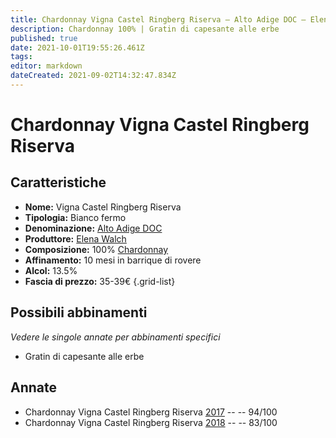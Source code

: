 ```yaml
---
title: Chardonnay Vigna Castel Ringberg Riserva – Alto Adige DOC – Elena Walch – Alto-Adige (IT) – 35-39€ – 2★-5★
description: Chardonnay 100% | Gratin di capesante alle erbe
published: true
date: 2021-10-01T19:55:26.461Z
tags: 
editor: markdown
dateCreated: 2021-09-02T14:32:47.834Z
---
```


# Chardonnay Vigna Castel Ringberg Riserva

## Caratteristiche
- **Nome:** Vigna Castel Ringberg Riserva
- **Tipologia:** Bianco fermo 
- **Denominazione:** [Alto Adige DOC](/denominazioni/Italia/Alto-Adige/DOC/Alto-Adige)
- **Produttore:** [Elena Walch](/produttori/Italia/Alto-Adige/Elena-Walch) 
- **Composizione:** 100% [Chardonnay](/vitigni/Francia/Chardonnay)
- **Affinamento:** 10 mesi in barrique di rovere
- **Alcol:** 13.5%
- **Fascia di prezzo:** 35-39€
{.grid-list}




## Possibili abbinamenti
*Vedere le singole annate per abbinamenti specifici*

- Gratin di capesante alle erbe

## Annate
- Chardonnay Vigna Castel Ringberg Riserva [2017](/vini/Italia/Alto-Adige/Elena-Walch/Chardonnay-Vigna-Castel-Ringberg-Riserva/2017) -- <span class="star-5"></span> -- 94/100
- Chardonnay Vigna Castel Ringberg Riserva [2018](/vini/Italia/Alto-Adige/Elena-Walch/Chardonnay-Vigna-Castel-Ringberg-Riserva/2018) -- <span class="star-2"></span> -- 83/100

